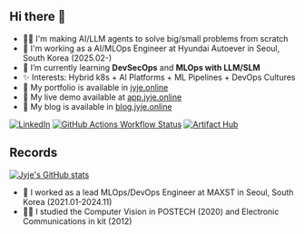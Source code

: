 ## Hi there 👋

- 🧑‍💻 I'm making AI/LLM agents to solve big/small problems from scratch
- 💼 I'm working as a AI/MLOps Engineer at Hyundai Autoever in Seoul, South Korea (2025.02-)
- 🌱 I’m currently learning **DevSecOps** and **MLOps with LLM/SLM**
- ✨ Interests: Hybrid k8s + AI Platforms + ML Pipelines + DevOps Cultures
- 💼 My portfolio is available in [jyje.online](https://jyje.online)
- 🚀 My live demo available at [app.jyje.online](https://app.jyje.online)
- 💬 My blog is available in [blog.jyje.online](https://blog.jyje.online)

<!--
**jyje/jyje** is a ✨ _special_ ✨ repository because its `README.md` (this file) appears on your GitHub profile.

Here are some ideas to get you started:

- 🔭 I’m currently working on ...
- 🌱 I’m currently learning ...
- 👯 I’m looking to collaborate on ...
- 🤔 I’m looking for help with ...
- 💬 Ask me about ...
- 📫 How to reach me: ...
- 😄 Pronouns: ...
- ⚡ Fun fact: ...
-->

[![LinkedIn](https://img.shields.io/badge/LinkedIn-jyje-blue.svg?logo=linkedin)](https://www.linkedin.com/in/jyje)
[![GitHub Actions Workflow Status](https://img.shields.io/github/actions/workflow/status/jyje/profile/publish-github-pages.yml?style=flat&label=Profile)](https://jyje.online)
[![Artifact Hub](https://img.shields.io/endpoint?url=https://artifacthub.io/badge/repository/jyje)](https://artifacthub.io/packages/search?repo=jyje)

## Records

[![Jyje's GitHub stats](https://github-readme-stats.vercel.app/api?username=jyje)](https://github.com/jyje/jyje)

- 🔭 I worked as a lead MLOps/DevOps Engineer at MAXST in Seoul, South Korea (2021.01-2024.11)
- 🧑‍🔬 I studied the Computer Vision in POSTECH (2020) and Electronic Communications in kit (2012)
